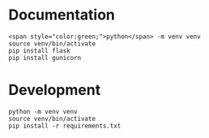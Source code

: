 # Documentation
```
<span style="color:green;">python</span> -m venv venv
source venv/bin/activate
pip install flask
pip install gunicorn
```
# Development
```
python -m venv venv
source venv/bin/activate
pip install -r requirements.txt
```
